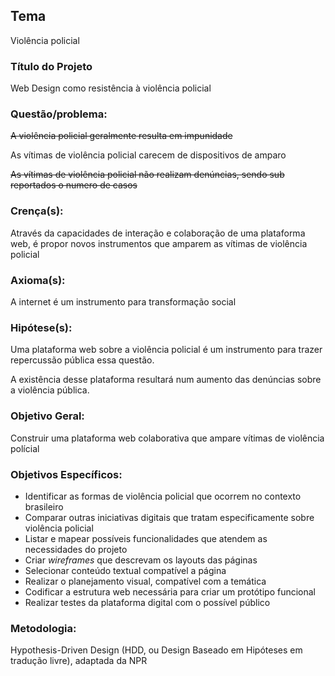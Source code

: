 ## Tema

Violência policial

### **Título do Projeto**

Web Design como resistência à violência policial

### **Questão/problema:**

~~A violência policial geralmente resulta em impunidade~~

As vítimas de violência policial carecem de dispositivos de amparo

~~As vítimas de violência policial não realizam denúncias, sendo sub reportados o numero de casos~~

### **Crença(s):**

Através da capacidades de interação e colaboração de uma plataforma web, é propor novos instrumentos que amparem as vítimas de violência policial

### **Axioma(s):**

A internet é um instrumento para transformação social

### **Hipótese(s):**

Uma plataforma web sobre a violência policial é um instrumento para trazer repercussão pública essa questão.

A existência desse plataforma resultará num aumento das denúncias sobre a violência pública.

### **Objetivo Geral:**

Construir uma plataforma web colaborativa que ampare vítimas de violência polícial

### **Objetivos Específicos:**

-   Identificar as formas de violência policial que ocorrem no contexto brasileiro
-   Comparar outras iniciativas digitais que tratam especificamente sobre violência policial
-   Listar e mapear possíveis funcionalidades que atendem as necessidades do projeto
-   Criar _wireframes_ que descrevam os layouts das páginas
-   Selecionar conteúdo textual compatível a página
-   Realizar o planejamento visual, compatível com a temática
-   Codificar a estrutura web necessária para criar um protótipo funcional
-   Realizar testes da plataforma digital com o possível público

### Metodologia:

Hypothesis-Driven Design (HDD, ou Design Baseado em Hipóteses em tradução livre), adaptada da NPR